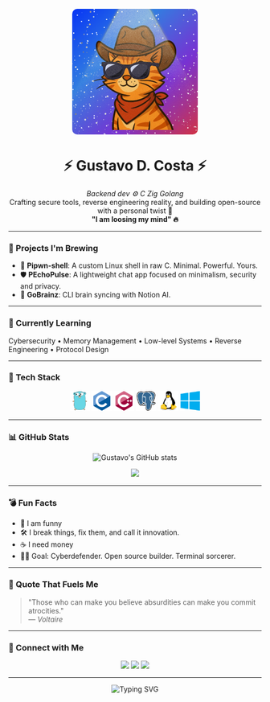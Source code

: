 <p align="center">
  <img src="pics/logo.png" width="250" style="max-width: 100%; height: auto; border-radius: 10px;" alt="Whiskers McGraw">
</p>

<h1 align="center">⚡ Gustavo D. Costa ⚡</h1>

<p align="center">
  <em>Backend dev ⚙️ C Zig Golang</em><br>
  Crafting secure tools, reverse engineering reality, and building open-source with a personal twist 🧠<br>
  <strong>"I am loosing my mind" 🔥</strong>
</p>

---

### 🧠 Projects I'm Brewing

- 🐚 **Pipwn-shell**: A custom Linux shell in raw C. Minimal. Powerful. Yours.  
- 🛡️ **PEchoPulse**: A lightweight chat app focused on minimalism, security and privacy. 
- 🧠 **GoBrainz**: CLI brain syncing with Notion AI.

---

### 🌱 Currently Learning
Cybersecurity • Memory Management • Low-level Systems • Reverse Engineering • Protocol Design 

---

### 🧰 Tech Stack

<p align="center">
  <img src="pics/go.svg" height="40" alt="Go" />
  <img src="pics/c.svg" height="40" alt="C" />
  <img src="pics/cpp.svg" height="40" alt="C++" />
  <img src="pics/postgreSQL.svg" height="40" alt="PostgreSQL" />
  <img src="pics/linux.svg" height="40" alt="Linux" />
  <img src="pics/windows.svg" height="40" alt="Windows" />
</p>

---

### 📊 GitHub Stats

<p align="center">
  <img src="https://github-readme-stats.vercel.app/api?username=Gustavo-DCosta&show_icons=true&theme=tokyonight&hide_border=true" alt="Gustavo's GitHub stats" />
</p>

<p align="center">
  <img src=" https://github-readme-stats.vercel.app/api/top-langs/?username=Gustavo-DCosta&layout=compact&theme=tokyonight&hide=html,css,typescript,svelte&hide_border=true" />
</p>

---

### 💣 Fun Facts

- 🧠 I am funny  
- 🛠️ I break things, fix them, and call it innovation.  
- ☕ I need money  
- 🧑‍🚀 Goal: Cyberdefender. Open source builder. Terminal sorcerer.

---

### 🧠 Quote That Fuels Me

> "Those who can make you believe absurdities can make you commit atrocities."  
> — *Voltaire*

---

### 🔗 Connect with Me

<p align="center">
  <a href="mailto:you@example.com"><img src="https://img.shields.io/badge/-Email-000?&logo=gmail&logoColor=white" /></a>
  <a href="https://Gustavo-DCosta.github.io"><img src="https://img.shields.io/badge/-Portfolio-000?&logo=githubpages&logoColor=white" /></a>
  <a href="#"><img src="https://img.shields.io/badge/-Twitter-000?&logo=twitter&logoColor=1DA1F2" /></a>
</p>

---

<p align="center">
  <img src="https://readme-typing-svg.demolab.com?font=Fira+Code&weight=500&size=24&pause=1000&color=00F7FF&center=true&vCenter=true&width=435&lines=Keep+coding...;Hack+the+future...;Become+the+firewall...+🔥" alt="Typing SVG" />



</p>
